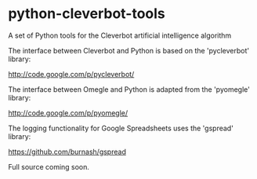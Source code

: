 python-cleverbot-tools
======================

A set of Python tools for the Cleverbot artificial intelligence algorithm

The interface between Cleverbot and Python is based on the 'pycleverbot' library:

http://code.google.com/p/pycleverbot/

The interface between Omegle and Python is adapted from the 'pyomegle' library:

http://code.google.com/p/pyomegle/

The logging functionality for Google Spreadsheets uses the 'gspread' library:

https://github.com/burnash/gspread

Full source coming soon.

